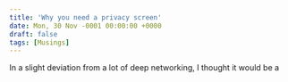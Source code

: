 ```yaml
---
title: 'Why you need a privacy screen'
date: Mon, 30 Nov -0001 00:00:00 +0000
draft: false
tags: [Musings]
---
```


In a slight deviation from a lot of deep networking, I thought it would be a